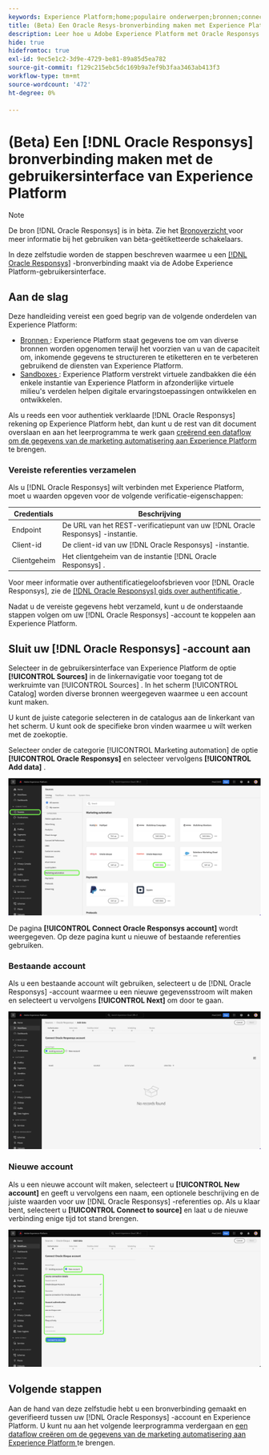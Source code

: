 ```yaml
---
keywords: Experience Platform;home;populaire onderwerpen;bronnen;connectors;orakel;
title: (Beta) Een Oracle Resys-bronverbinding maken met Experience Platform UI
description: Leer hoe u Adobe Experience Platform met Oracle Responsys verbindt via de gebruikersinterface van Experience Platform.
hide: true
hidefromtoc: true
exl-id: 9ec5e1c2-3d9e-4729-be81-89a85d5ea782
source-git-commit: f129c215ebc5dc169b9a7ef9b3faa3463ab413f3
workflow-type: tm+mt
source-wordcount: '472'
ht-degree: 0%

---
```


# (Beta) Een [!DNL Oracle Responsys] bronverbinding maken met de gebruikersinterface van Experience Platform

>[!NOTE]
>
>De bron [!DNL Oracle Responsys] is in bèta. Zie het [ Bronoverzicht ](../../../../home.md#terms-and-conditions) voor meer informatie bij het gebruiken van bèta-geëtiketteerde schakelaars.

In deze zelfstudie worden de stappen beschreven waarmee u een [[!DNL Oracle Responsys]](../../../../connectors/marketing-automation/oracle-responsys.md) -bronverbinding maakt via de Adobe Experience Platform-gebruikersinterface.

## Aan de slag

Deze handleiding vereist een goed begrip van de volgende onderdelen van Experience Platform:

* [ Bronnen ](../../../../home.md): Experience Platform staat gegevens toe om van diverse bronnen worden opgenomen terwijl het voorzien van u van de capaciteit om, inkomende gegevens te structureren te etiketteren en te verbeteren gebruikend de diensten van Experience Platform.
* [ Sandboxes ](../../../../../sandboxes/home.md): Experience Platform verstrekt virtuele zandbakken die één enkele instantie van Experience Platform in afzonderlijke virtuele milieu&#39;s verdelen helpen digitale ervaringstoepassingen ontwikkelen en ontwikkelen.

Als u reeds een voor authentiek verklaarde [!DNL Oracle Responsys] rekening op Experience Platform hebt, dan kunt u de rest van dit document overslaan en aan het leerprogramma te werk gaan [ creërend een dataflow om de gegevens van de marketing automatisering aan Experience Platform ](../../dataflow/marketing-automation.md) te brengen.

### Vereiste referenties verzamelen

Als u [!DNL Oracle Responsys] wilt verbinden met Experience Platform, moet u waarden opgeven voor de volgende verificatie-eigenschappen:

| Credentials | Beschrijving |
| --- | --- |
| Endpoint | De URL van het REST-verificatiepunt van uw [!DNL Oracle Responsys] -instantie. |
| Client-id | De client-id van uw [!DNL Oracle Responsys] -instantie. |
| Clientgeheim | Het clientgeheim van de instantie [!DNL Oracle Responsys] . |

Voor meer informatie over authentificatiegeloofsbrieven voor [!DNL Oracle Responsys], zie de [[!DNL Oracle Responsys]  gids over authentificatie ](https://docs.oracle.com/en/cloud/saas/marketing/responsys-develop/API/GetStarted/authentication.htm).

Nadat u de vereiste gegevens hebt verzameld, kunt u de onderstaande stappen volgen om uw [!DNL Oracle Responsys] -account te koppelen aan Experience Platform.

## Sluit uw [!DNL Oracle Responsys] -account aan

Selecteer in de gebruikersinterface van Experience Platform de optie **[!UICONTROL Sources]** in de linkernavigatie voor toegang tot de werkruimte van [!UICONTROL Sources] . In het scherm [!UICONTROL Catalog] worden diverse bronnen weergegeven waarmee u een account kunt maken.

U kunt de juiste categorie selecteren in de catalogus aan de linkerkant van het scherm. U kunt ook de specifieke bron vinden waarmee u wilt werken met de zoekoptie.

Selecteer onder de categorie [!UICONTROL Marketing automation] de optie **[!UICONTROL Oracle Responsys]** en selecteer vervolgens **[!UICONTROL Add data]** .

![ de de broncatalogus van Adobe Experience Platform met de benadrukte bron van Resys van Oracle.](../../../../images/tutorials/create/oracle-responsys/catalog.png)

De pagina **[!UICONTROL Connect Oracle Responsys account]** wordt weergegeven. Op deze pagina kunt u nieuwe of bestaande referenties gebruiken.

### Bestaande account

Als u een bestaande account wilt gebruiken, selecteert u de [!DNL Oracle Responsys] -account waarmee u een nieuwe gegevensstroom wilt maken en selecteert u vervolgens **[!UICONTROL Next]** om door te gaan.

![ het bestaande scherm van de rekeningsauthentificatie voor Oracle Responsys.](../../../../images/tutorials/create/oracle-responsys/existing.png)

### Nieuwe account

Als u een nieuwe account wilt maken, selecteert u **[!UICONTROL New account]** en geeft u vervolgens een naam, een optionele beschrijving en de juiste waarden voor uw [!DNL Oracle Responsys] -referenties op. Als u klaar bent, selecteert u **[!UICONTROL Connect to source]** en laat u de nieuwe verbinding enige tijd tot stand brengen.

![ het nieuwe scherm van de rekeningsauthentificatie voor Oracle Responsys.](../../../../images/tutorials/create/oracle-eloqua/new.png)

## Volgende stappen

Aan de hand van deze zelfstudie hebt u een bronverbinding gemaakt en geverifieerd tussen uw [!DNL Oracle Responsys] -account en Experience Platform. U kunt nu aan het volgende leerprogramma verdergaan en [ een dataflow creëren om de gegevens van de marketing automatisering aan Experience Platform ](../../dataflow/marketing-automation.md) te brengen.
